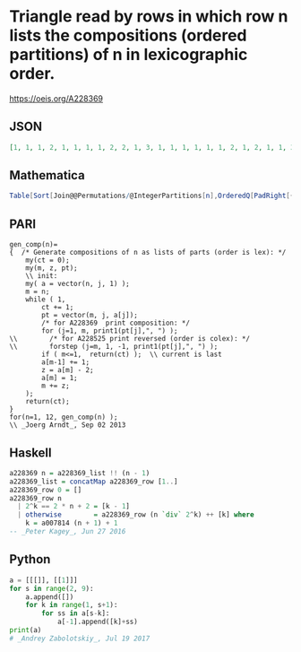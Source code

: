 # Triangle read by rows in which row n lists the compositions \(ordered partitions\) of n in lexicographic order\.
https://oeis.org/A228369
## JSON
```JSON
[1, 1, 1, 2, 1, 1, 1, 1, 2, 2, 1, 3, 1, 1, 1, 1, 1, 1, 2, 1, 2, 1, 1, 3, 2, 1, 1, 2, 2, 3, 1, 4, 1, 1, 1, 1, 1, 1, 1, 1, 2, 1, 1, 2, 1, 1, 1, 3, 1, 2, 1, 1, 1, 2, 2, 1, 3, 1, 1, 4, 2, 1, 1, 1, 2, 1, 2, 2, 2, 1, 2, 3, 3, 1, 1, 3, 2, 4, 1, 5, 1, 1, 1, 1, 1, 1]
```
## Mathematica
```Mathematica
Table[Sort[Join@@Permutations/@IntegerPartitions[n],OrderedQ[PadRight[{#1,#2}]]&],{n,5}] (* _Gus Wiseman_, Dec 14 2017 *)
```
## PARI
```PARI
gen_comp(n)=
{  /* Generate compositions of n as lists of parts (order is lex): */
    my(ct = 0);
    my(m, z, pt);
    \\ init:
    my( a = vector(n, j, 1) );
    m = n;
    while ( 1,
        ct += 1;
        pt = vector(m, j, a[j]);
        /* for A228369  print composition: */
        for (j=1, m, print1(pt[j],", ") );
\\        /* for A228525 print reversed (order is colex): */
\\        forstep (j=m, 1, -1, print1(pt[j],", ") );
        if ( m<=1,  return(ct) );  \\ current is last
        a[m-1] += 1;
        z = a[m] - 2;
        a[m] = 1;
        m += z;
    );
    return(ct);
}
for(n=1, 12, gen_comp(n) );
\\ _Joerg Arndt_, Sep 02 2013
```
## Haskell
```Haskell
a228369 n = a228369_list !! (n - 1)
a228369_list = concatMap a228369_row [1..]
a228369_row 0 = []
a228369_row n
  | 2^k == 2 * n + 2 = [k - 1]
  | otherwise        = a228369_row (n `div` 2^k) ++ [k] where
    k = a007814 (n + 1) + 1
-- _Peter Kagey_, Jun 27 2016
```
## Python
```Python
a = [[[]], [[1]]]
for s in range(2, 9):
    a.append([])
    for k in range(1, s+1):
        for ss in a[s-k]:
            a[-1].append([k]+ss)
print(a)
# _Andrey Zabolotskiy_, Jul 19 2017
```
